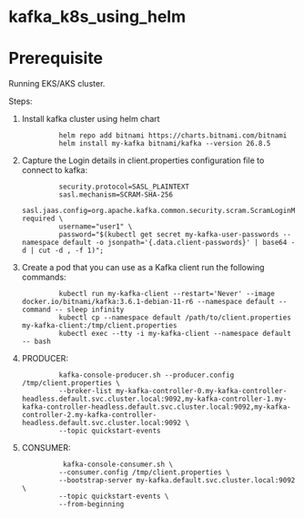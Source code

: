 # kafka_k8s_using_helm

Prerequisite
=============

Running EKS/AKS cluster.

Steps:
1. Install kafka cluster using helm chart

                helm repo add bitnami https://charts.bitnami.com/bitnami
                helm install my-kafka bitnami/kafka --version 26.8.5

2. Capture the Login details in client.properties configuration file to connect to kafka:

                security.protocol=SASL_PLAINTEXT
                sasl.mechanism=SCRAM-SHA-256
                sasl.jaas.config=org.apache.kafka.common.security.scram.ScramLoginModule required \
                username="user1" \
                password="$(kubectl get secret my-kafka-user-passwords --namespace default -o jsonpath='{.data.client-passwords}' | base64 -d | cut -d , -f 1)";

3. Create a pod that you can use as a Kafka client run the following commands:
        
                kubectl run my-kafka-client --restart='Never' --image docker.io/bitnami/kafka:3.6.1-debian-11-r6 --namespace default --command -- sleep infinity
                kubectl cp --namespace default /path/to/client.properties my-kafka-client:/tmp/client.properties
                kubectl exec --tty -i my-kafka-client --namespace default -- bash

4. PRODUCER:

                kafka-console-producer.sh --producer.config /tmp/client.properties \
                --broker-list my-kafka-controller-0.my-kafka-controller-headless.default.svc.cluster.local:9092,my-kafka-controller-1.my-kafka-controller-headless.default.svc.cluster.local:9092,my-kafka-controller-2.my-kafka-controller-headless.default.svc.cluster.local:9092 \
                --topic quickstart-events

5. CONSUMER:

                 kafka-console-consumer.sh \
                --consumer.config /tmp/client.properties \
                --bootstrap-server my-kafka.default.svc.cluster.local:9092 \
                --topic quickstart-events \
                --from-beginning
